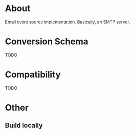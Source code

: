 # About

Email event source implementation. Basically, an SMTP server.

# Conversion Schema

TODO

# Compatibility

TODO

# Other

## Build locally
